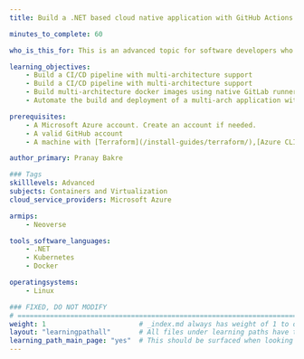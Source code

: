 ```yaml
---
title: Build a .NET based cloud native application with GitHub Actions and Azure Kubernetes Service on Microsoft Cobalt

minutes_to_complete: 60   

who_is_this_for: This is an advanced topic for software developers who want to develop cloud native applications using GitHub Actions and Azure Kubernetes Service (AKS)

learning_objectives: 
    - Build a CI/CD pipeline with multi-architecture support
    - Build a CI/CD pipeline with multi-architecture support
    - Build multi-architecture docker images using native GitLab runners on x86 and Arm
    - Automate the build and deployment of a multi-arch application with GitLab CI/CD

prerequisites:
    - A Microsoft Azure account. Create an account if needed.
    - A valid GitHub account
    - A machine with [Terraform](/install-guides/terraform/),[Azure CLI](/install-guides/azure-cli), and [Kubectl](/install-guides/kubectl/) installed

author_primary: Pranay Bakre

### Tags
skilllevels: Advanced
subjects: Containers and Virtualization
cloud_service_providers: Microsoft Azure

armips:
    - Neoverse

tools_software_languages:
    - .NET
    - Kubernetes
    - Docker

operatingsystems:
    - Linux

### FIXED, DO NOT MODIFY
# ================================================================================
weight: 1                       # _index.md always has weight of 1 to order correctly
layout: "learningpathall"       # All files under learning paths have this same wrapper
learning_path_main_page: "yes"  # This should be surfaced when looking for related content. Only set for _index.md of learning path content.
---
```

